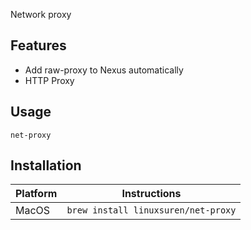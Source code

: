 Network proxy

## Features
* Add raw-proxy to Nexus automatically
* HTTP Proxy

## Usage
`net-proxy`

## Installation
| Platform | Instructions |
|---|---|
| MacOS | `brew install linuxsuren/net-proxy` |
